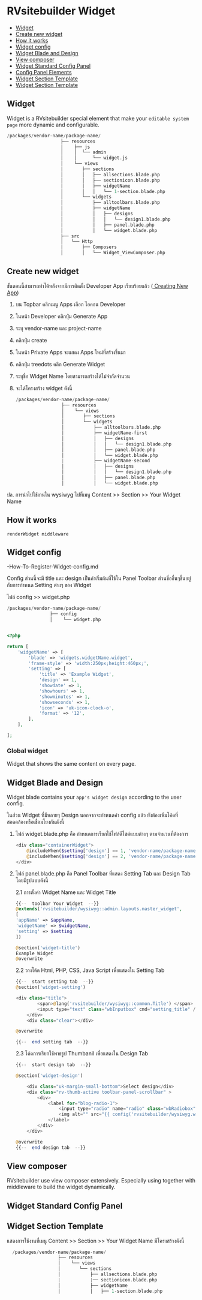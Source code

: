 # RVsitebuilder Widget

- [Widget](#widget)
- [Create new widget](#create-new-widget)
- [How it works](#how-it-works)
- [Widget config](#widget-config)
- [Widget Blade and Design](#widget-blade-and-design)
- [View composer](#view-composer)
- [Widget Standard Config Panel](#widget-standard-config-panel)
- [Config Panel Elements](#config-panel-elements)
- [Widget Section Template](#widget-section-template)
  <!-- - [Config Panel Elements](#Config-Panel-Elements) -->
- [Widget Section Template](#Widget-Section-Template)

<a name="Widget"></a>

## Widget

Widget is a RVsitebuilder special element that make your `editable system page` more dynamic and configurable.

```php
/packages/vendor-name/package-name/
                    ├── resources
                    │    ├── js
                    │    │  └── admin
                    │    │      └── widget.js
                    │    └── views
                    │       ├── sections
                    │       │   ├── allsections.blade.php
                    │       │   ├── sectionicon.blade.php
                    │       │   ├── widgetName
                    │       │   │   └── 1-section.blade.php
                    │       └── widgets
                    │           ├── alltoolbars.blade.php
                    │           ├── widgetName
                    │           │   ├── designs
                    │           │   │   └── design1.blade.php
                    │           │   ├── panel.blade.php
                    │           │   └── widget.blade.php
                    ├── src
                    │   └── Http
                    │       ├── Composers
                    │       │   └── Widget_ViewComposer.php
```

<a name="Create-new-widget"></a>

## Create new widget

<a name="How-it-works"></a>
ขั้นตอนนี้สามารถทำได้หลังจากมีการติดตั้ง Developer App เรียบร้อยแล้ว (<a href="creating-new-app"> Creating New App</a>)

1. บน Topbar คลิกเมนู Apps เลือก ไอคอน Developer
2. ในหน้า Developer คลิกปุ่ม Generate App
3. ระบุ vendor-name และ project-name
4. คลิกปุ่ม create
5. ในหน้า Private Apps จะแสดง Apps ใหม่ที่สร้างขึ้นมา
6. คลิกปุ่ม treedots คลิก Generate Widget
7. ระบุชื่อ Widget Name โดยสามารถสร้างได้ไม่จำกัดจำนวน
8. จะได้โครงสร้าง widget ดังนี้

   ```php
   /packages/vendor-name/package-name/
                    ├── resources
                    │    └── views
                    │       ├── sections
                    │       └── widgets
                    │           ├── alltoolbars.blade.php
                    │           ├── widgetName-first
                    │           │   ├── designs
                    │           │   │   └── design1.blade.php
                    │           │   ├── panel.blade.php
                    │           │   └── widget.blade.php
                    |           ├── widgetName-second
                    │           │   ├── designs
                    │           │   │   └── design1.blade.php
                    │           │   ├── panel.blade.php
                    │           │   └── widget.blade.php
   ```

ปล. การนำไปใช้งานใน wysiwyg ไปที่เมนู Content >> Section >> Your Widget Name

## How it works

`renderWidget middleware`

<a name="Widget-config"></a>

## Widget config

-How-To-Register-Widget-config.md

Config ส่วนนี้จะมี title และ design เป็นค่าเริ่มต้นที่ใช้ใน Panel Toolbar ส่วนชื่ออื่นๆขึ้นอยู่กับการกำหนด Setting ต่างๆ ของ Widget

ไฟล์ config >> widget.php

```php
/packages/vendor-name/package-name/
                ├── config
                │    └── widget.php
```

```php

<?php

return [
    'widgetName' => [
        'blade' => 'widgets.widgetName.widget',
        'frame-style' => 'width:250px;height:460px;',
        'setting' => [
            'title' => 'Example Widget',
            'design' => 1,
            'showdate' => 1,
            'showhours' => 1,
            'showminutes' => 1,
            'showseconds' => 1,
            'icon' => 'uk-icon-clock-o',
            'format' => '12',
        ],
    ],

];

```

### Global widget

Widget that shows the same content on every page.

<a name="Widget-Blade-and-Design"></a>

## Widget Blade and Design

Widget blade contains your `app's widget design` according to the user config.

ในส่วน Widget ที่มีหลายๆ Design นอกจากจะกำหนดค่า config แล้ว ยังต้องเพิ่มโค้ดที่สอดคล้องหรือเชื่อมโยงกันดังนี้

1.  ไฟล์ widget.blade.php คือ กำหนดการเรียกใช้ไฟล์ดีไซต์แบบต่างๆ ตามจำนวนที่ต้องการ

    ```php
    <div class="containerWidget">
        @includeWhen($setting['design'] == 1, 'vendor-name/package-name::widgets.widgetName.designs.design1')
        @includeWhen($setting['design'] == 2, 'vendor-name/package-name::widgets.widgetName.designs.design2')
    </div>
    ```

2.  ไฟล์ panel.blade.php คือ Panel Toolbar ที่แสดง Setting Tab และ Design Tab โดยมีรูปแบบดังนี้

    2.1 การตั้งค่า Widget Name และ Widget Title

    ```php
    {{--  toolbar Your Widget  --}}
    @extends('rvsitebuilder/wysiwyg::admin.layouts.master_widget',
    [
    'appName' => $appName,
    'widgetName' => $widgetName,
    'setting' => $setting
    ])

    @section('widget-title')
    Example Widget
    @overwrite
    ```

    2.2 วางโด้ด Html, PHP, CSS, Java Script เพื่อแสดงใน Setting Tab

    ```php
    {{--  start setting tab  --}}
    @section('widget-setting')

    <div class="title">
            <span>@lang('rvsitebuilder/wysiwyg::common.Title') </span>
            <input type="text" class="wbInputbox" cmd="setting_title" />
        </div>
        <div class="clear"></div>

    @overwrite

    {{--  end setting tab  --}}
    ```

    2.3 โค้ดการเรียกใช้พาธรูป Thumbanil เพื่อแสดงใน Design Tab

    ```php
    {{--  start design tab  --}}

    @section('widget-design')

        <div class="uk-margin-small-bottom">Select design</div>
        <div class="rv-thumb-active toolbar-panel-scrollbar" >
            <div>
                <label for="blog-radio-1">
                    <input type="radio" name="radio" class="wbRadiobox" cmd="setting_design" value="1" id="" style="display:none;">
                    <img alt="" src="{{ config('rvsitebuilder/wysiwyg.wex.url.WYS_IMG_URL') }}/images/thumbnail-default-widget-design.jpg" width="200" height="36" border="0" />
                </label>
            </div>
        </div>

    @overwrite
    {{--  end design tab  --}}
    ```

<!-- > {info} End-users may edit raw blade file directly on RVsitebuilder WYSIWYG to suit their needs. -->

<a name="View-composer"></a>

## View composer

RVsitebuilder use view composer extensively. Especially using together with middleware to build the widget dynamically.

<a name="Widget-Standard-Config-Panel"></a>

## Widget Standard Config Panel

<!--
<a name="Config-Panel-Elements"></a>
TODO: @Jatuporn help me please.

## Config Panel Elements
### color picker
### slider -->

<a name="Widget-Section-Template"></a>

## Widget Section Template

แสดงการใช้งานที่เมนู Content >> Section >> Your Widget Name
มีโครงสร้างดังนี้

```php
  /packages/vendor-name/package-name/
                   ├── resources
                   │    └── views
                   │       └── sections
                   │           ├── allsections.blade.php
                   |           |── sectionicon.blade.php
                   │           ├── widgetName
                   │           │   ├── 1-section.blade.php


```

```

```

```

```

```

```
